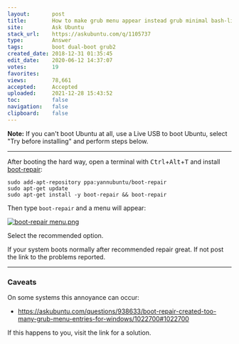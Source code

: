 ```yaml
---
layout:       post
title:        How to make grub menu appear instead grub minimal bash-like in booting?
site:         Ask Ubuntu
stack_url:    https://askubuntu.com/q/1105737
type:         Answer
tags:         boot dual-boot grub2
created_date: 2018-12-31 01:35:45
edit_date:    2020-06-12 14:37:07
votes:        19
favorites:    
views:        78,661
accepted:     Accepted
uploaded:     2021-12-28 15:43:52
toc:          false
navigation:   false
clipboard:    false
---
```


**Note:** If you can't boot Ubuntu at all, use a Live USB to boot Ubuntu, select "Try before installing" and perform steps below.


----------


After booting the hard way, open a terminal with <kbd>Ctrl</kbd>+<kbd>Alt</kbd>+<kbd>T</kbd> and install [boot-repair][1]:

``` 
sudo add-apt-repository ppa:yannubuntu/boot-repair
sudo apt-get update
sudo apt-get install -y boot-repair && boot-repair

```

Then type `boot-repair` and a menu will appear:

[![boot-repair menu.png][2]][2]

Select the recommended option.

If your system boots normally after recommended repair great. If not post the link to the problems reported.

----------


### Caveats

On some systems this annoyance can occur:

- https://askubuntu.com/questions/938633/boot-repair-created-too-many-grub-menu-entries-for-windows/1022700#1022700

If this happens to you, visit the link for a solution.

  [1]: https://help.ubuntu.com/community/Boot-Repair
  [2]: https://i.stack.imgur.com/UXflA.png
